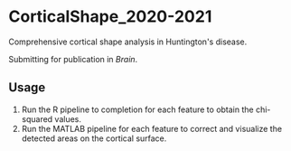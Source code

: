 # CorticalShape_2020-2021

Comprehensive cortical shape analysis in Huntington's disease. 

Submitting for publication in *Brain*. 

## Usage
1. Run the R pipeline to completion for each feature to obtain the chi-squared values. 
2. Run the MATLAB pipeline for each feature to correct and visualize the detected areas on the cortical surface. 
